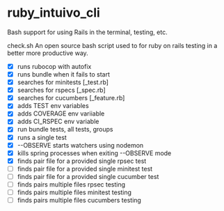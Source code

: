 # ruby_intuivo_cli
Bash support for using Rails in the terminal, testing, etc.

check.sh  An open source bash script used to for ruby on rails testing in a better more productive way.
-  [x] runs rubocop with autofix
-  [x] runs bundle when it fails to start
-  [x] searches for minitests [_test.rb]
-  [x] searches for rspecs [_spec.rb]
-  [x] searches for cucumbers [_feature.rb]
-  [x] adds TEST env variables
-  [x] adds COVERAGE env variiable
-  [x] adds CI_RSPEC env variable
-  [x] run bundle tests, all tests, groups
-  [x] runs a single test
-  [x] --OBSERVE starts watchers using nodemon
-  [x] kills spring processes when exiting --OBSERVE mode
-  [x] finds pair file for a provided single rpsec test
-  [ ] finds pair file for a provided single minitest test
-  [ ] finds pair file for a provided single cucumber test
-  [ ] finds pairs multiple files rpsec testing
-  [ ] finds pairs multiple files minitest testing
-  [ ] finds pairs multiple files cucumbers testing
